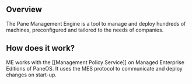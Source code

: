 ## Overview
The Pane Management Engine is a tool to manage and deploy hundreds of machines, preconfigured and tailored to the needs of companies.

## How does it work?
ME works with the [[Management Policy Service]] on Managed Enterprise Editions of PaneOS. It uses the MES protocol to communicate and deploy changes on start-up.